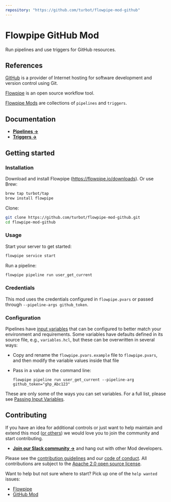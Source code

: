 ```yaml
---
repository: "https://github.com/turbot/flowpipe-mod-github"
---
```


# Flowpipe GitHub Mod

Run pipelines and use triggers for GitHub resources.

## References

[GitHub](https://github.com/) is a provider of Internet hosting for software development and version control using Git.

[Flowpipe](https://flowpipe.io) is an open source workflow tool.

[Flowpipe Mods](https://flowpipe.io/docs/reference/mod-resources#mod) are collections of `pipelines` and `triggers`.

## Documentation

- **[Pipelines →](https://hub.flowpipe.io/mods/turbot/github/pipelines)**
- **[Triggers →](https://hub.flowpipe.io/mods/turbot/github/triggers)**

## Getting started

### Installation

Download and install Flowpipe (https://flowpipe.io/downloads). Or use Brew:

```sh
brew tap turbot/tap
brew install flowpipe
```

Clone:

```sh
git clone https://github.com/turbot/flowpipe-mod-github.git
cd flowpipe-mod-github
```

### Usage

Start your server to get started:

```sh
flowpipe service start
```

Run a pipeline:

```sh
flowpipe pipeline run user_get_current
```

### Credentials

This mod uses the credentials configured in `flowpipe.pvars` or passed through `--pipeline-args github_token`.

### Configuration

Pipelines have [input variables](https://flowpipe.io/docs/using-flowpipe/mod-variables) that can be configured to better match your environment and requirements. Some variables have defaults defined in its source file, e.g., `variables.hcl`, but these can be overwritten in several ways:

- Copy and rename the `flowpipe.pvars.example` file to `flowpipe.pvars`, and then modify the variable values inside that file
- Pass in a value on the command line:

  ```shell
  flowpipe pipeline run user_get_current --pipeline-arg github_token="ghp_Abc123"
  ```

These are only some of the ways you can set variables. For a full list, please see [Passing Input Variables](https://flowpipe.io/docs/using-flowpipe/mod-variables#passing-input-variables).

## Contributing

If you have an idea for additional controls or just want to help maintain and extend this mod ([or others](https://github.com/topics/flowpipe-mod)) we would love you to join the community and start contributing.

- **[Join our Slack community →](https://flowpipe.io/community/join)** and hang out with other Mod developers.

Please see the [contribution guidelines](https://github.com/turbot/flowpipe/blob/main/CONTRIBUTING.md) and our [code of conduct](https://github.com/turbot/flowpipe/blob/main/CODE_OF_CONDUCT.md). All contributions are subject to the [Apache 2.0 open source license](https://github.com/turbot/flowpipe-mod-github/blob/main/LICENSE).

Want to help but not sure where to start? Pick up one of the `help wanted` issues:

- [Flowpipe](https://github.com/turbot/flowpipe/labels/help%20wanted)
- [GitHub Mod](https://github.com/turbot/flowpipe-mod-github/labels/help%20wanted)
